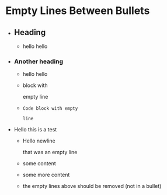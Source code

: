 # Empty Lines Between Bullets

- ## Heading
	- hello hello
- ### Another heading
	- hello hello
	- block with 
	  
	  empty line
	- ```
	  Code block with empty
	  
	  line
	  ```
- Hello this is a test
	- Hello 
	  newline
	  
	  that was an empty line
	- some content



	- some more content

	- the empty lines above should be removed (not in a bullet)